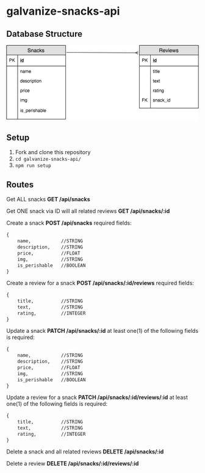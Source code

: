 # galvanize-snacks-api

## Database Structure

![](./images/Snacks-ERD.png)

## Setup
1. Fork and clone this repository
1. `cd galvanize-snacks-api/`
1. `npm run setup`

## Routes

Get ALL snacks
**GET /api/snacks**

Get ONE snack via ID will all related reviews
**GET /api/snacks/:id**

Create a snack 
**POST /api/snacks**
required fields:
```
{
    name,           //STRING
    description,    //STRING
    price,          //FLOAT
    img,            //STRING
    is_perishable   //BOOLEAN
}
```

Create a review for a snack
**POST /api/snacks/:id/reviews**
required fields:
```
{
	title,          //STRING
    text,           //STRING
    rating,         //INTEGER
}
```

Update a snack
**PATCH /api/snacks/:id**
at least one(1) of the following fields is required:
```
{
    name,           //STRING
    description,    //STRING
    price,          //FLOAT
    img,            //STRING
    is_perishable   //BOOLEAN
}
```

Update a review for a snack
**PATCH /api/snacks/:id/reviews/:id**
at least one(1) of the following fields is required:
```
{
	title,          //STRING
    text,           //STRING
    rating,         //INTEGER
}
```

Delete a snack and all related reviews
**DELETE /api/snacks/:id**

Delete a review
**DELETE /api/snacks/:id/reviews/:id**
